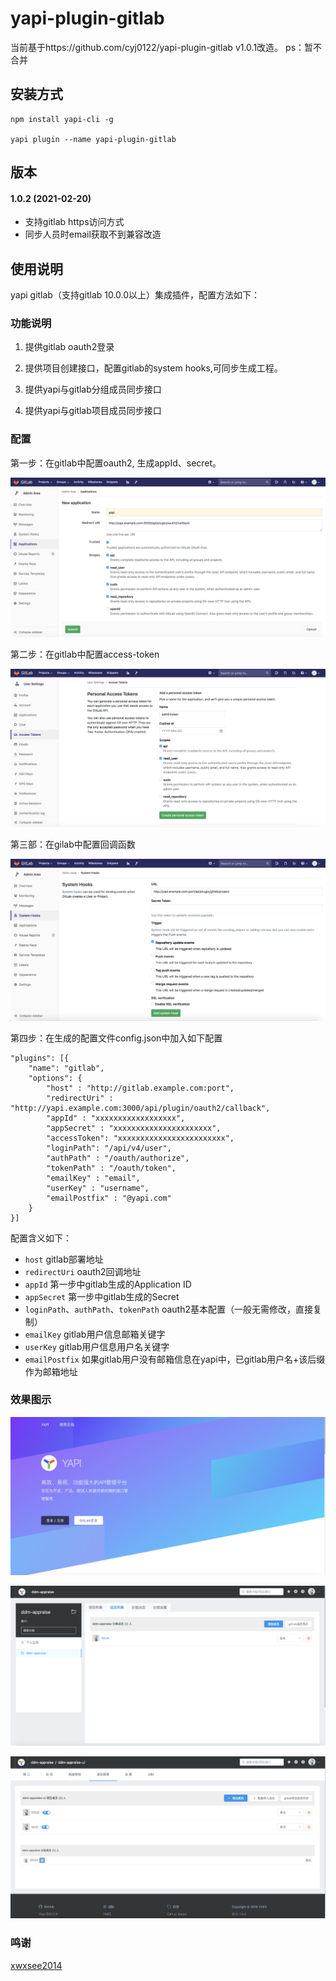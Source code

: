 # yapi-plugin-gitlab
当前基于https://github.com/cyj0122/yapi-plugin-gitlab v1.0.1改造。
ps：暂不合并

## 安装方式
```
npm install yapi-cli -g

yapi plugin --name yapi-plugin-gitlab
```

## 版本
#### 1.0.2 (2021-02-20)
- 支持gitlab https访问方式
- 同步人员时email获取不到兼容改造


## 使用说明

yapi gitlab（支持gitlab 10.0.0以上）集成插件，配置方法如下：

### 功能说明

1. 提供gitlab oauth2登录

2. 提供项目创建接口，配置gitlab的system hooks,可同步生成工程。

3. 提供yapi与gitlab分组成员同步接口

4. 提供yapi与gitlab项目成员同步接口

### 配置

第一步：在gitlab中配置oauth2, 生成appId、secret。

![gitlab setting1](https://github.com/cyj0122/docImages/blob/master/yapi-plugin-gitlab/gitlab-oauth-setting.png)

第二步：在gitlab中配置access-token

![gitlab setting2](https://github.com/cyj0122/docImages/blob/master/yapi-plugin-gitlab/gitlab-accesstoken-setting.png)

第三部：在gilab中配置回调函数

![gitlab setting3](https://github.com/cyj0122/docImages/blob/master/yapi-plugin-gitlab/gitlab-setting-hooks.png)

第四步：在生成的配置文件config.json中加入如下配置

```
"plugins": [{
    "name": "gitlab",
    "options": {
        "host" : "http://gitlab.example.com:port",
        "redirectUri" : "http://yapi.example.com:3000/api/plugin/oauth2/callback",
        "appId" : "xxxxxxxxxxxxxxxxxx",
        "appSecret" : "xxxxxxxxxxxxxxxxxxxxxx",
        "accessToken": "xxxxxxxxxxxxxxxxxxxxxxxx",
        "loginPath": "/api/v4/user",
        "authPath" : "/oauth/authorize",
        "tokenPath" : "/oauth/token",
        "emailKey" : "email",
        "userKey" : "username",
        "emailPostfix" : "@yapi.com"
    }
}]
```
配置含义如下：

- `host` gitlab部署地址
- `redirectUri` oauth2回调地址
- `appId` 第一步中gitlab生成的Application ID
- `appSecret` 第一步中gitlab生成的Secret
- `loginPath`、`authPath`、`tokenPath` oauth2基本配置（一般无需修改，直接复制）
- `emailKey` gitlab用户信息邮箱关键字
- `userKey` gitlab用户信息用户名关键字
- `emailPostfix` 如果gitlab用户没有邮箱信息在yapi中，已gitlab用户名+该后缀作为邮箱地址

### 效果图示

![yapi login](https://github.com/cyj0122/docImages/blob/master/yapi-plugin-gitlab/yapi-gitlab-login.png)

![yapi group async](https://github.com/cyj0122/docImages/blob/master/yapi-plugin-gitlab/yapi-gitlab-gourpasync.png)

![yapi project async](https://github.com/cyj0122/docImages/blob/master/yapi-plugin-gitlab/yapi-gitlab-projectasync.png)

### 鸣谢

[xwxsee2014](https://github.com/xwxsee2014/yapi-plugin-oauth2)

